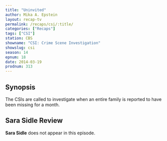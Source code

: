 ```yaml
---
title: "Uninvited"
author: Mika A. Epstein
layout: recap-tv
permalink: /recaps/csi/:title/
categories: ["Recaps"]
tags: ["CSI"]
station: CBS
showname: "CSI: Crime Scene Investigation"
showslug: csi
season: 14
epnum: 18  
date: 2014-03-19
prodnum: 313  
---
```


## Synopsis

The CSIs are called to investigate when an entire family is reported to have been missing for a month.

## Sara Sidle Review

**Sara Sidle** does not appear in this episode.
